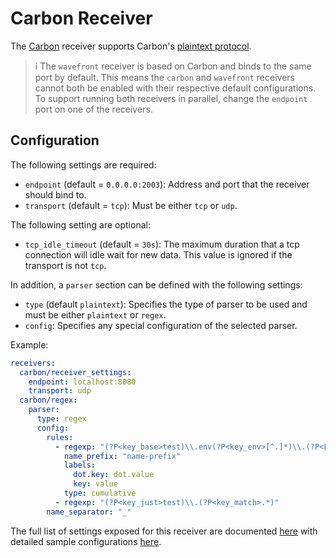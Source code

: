 # Carbon Receiver

The [Carbon](https://github.com/graphite-project/carbon) receiver supports
Carbon's [plaintext
protocol](https://graphite.readthedocs.io/en/stable/feeding-carbon.html#the-plaintext-protocol).

> :information_source: The `wavefront` receiver is based on Carbon and binds to the
same port by default. This means the `carbon` and `wavefront` receivers
cannot both be enabled with their respective default configurations. To
support running both receivers in parallel, change the `endpoint` port on one
of the receivers.

## Configuration

The following settings are required:

- `endpoint` (default = `0.0.0.0:2003`): Address and port that the
  receiver should bind to.
- `transport` (default = `tcp`): Must be either `tcp` or `udp`.

The following setting are optional:

- `tcp_idle_timeout` (default = `30s`): The maximum duration that a tcp
  connection will idle wait for new data. This value is ignored if the
  transport is not `tcp`.

In addition, a `parser` section can be defined with the following settings:

- `type` (default `plaintext`): Specifies the type of parser to be used
  and must be either `plaintext` or `regex`.
- `config`: Specifies any special configuration of the selected parser.

Example:

```yaml
receivers:
  carbon/receiver_settings:
    endpoint: localhost:8080
    transport: udp
  carbon/regex:
    parser:
      type: regex
      config:
        rules:
          - regexp: "(?P<key_base>test)\\.env(?P<key_env>[^.]*)\\.(?P<key_host>[^.]*)"
            name_prefix: "name-prefix"
            labels:
              dot.key: dot.value
              key: value
            type: cumulative
          - regexp: "(?P<key_just>test)\\.(?P<key_match>.*)"
        name_separator: "_"
```

The full list of settings exposed for this receiver are documented [here](./config.go)
with detailed sample configurations [here](./testdata/config.yaml).